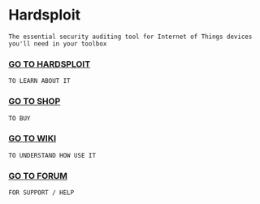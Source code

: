 # Hardsploit

    The essential security auditing tool for Internet of Things devices you'll need in your toolbox

### [GO TO HARDSPLOIT](http://www.hardsploit.io)

    TO LEARN ABOUT IT

### [GO TO SHOP](https://www.shop-hardsploit.com)
    TO BUY

### [GO TO WIKI](http://wiki.hardsploit.io)

    TO UNDERSTAND HOW USE IT

### [GO TO FORUM](http://forum.hardsploit.io)

    FOR SUPPORT / HELP
